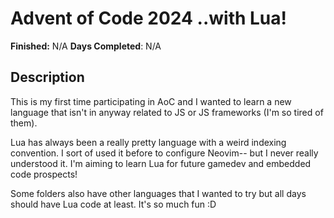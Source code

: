# Advent of Code 2024 ..with Lua!
__Finished:__ N/A
__Days Completed__: N/A     
## Description
This is my first time participating in AoC and I wanted to learn a new language that isn't in anyway related to JS or JS frameworks (I'm so tired of them). 

Lua has always been a really pretty language with a weird indexing convention. I sort of used it before to configure Neovim-- but I never really understood it. I'm aiming to learn Lua for future gamedev and embedded code prospects!

Some folders also have other languages that I wanted to try but all days should have Lua code at least. It's so much fun :D

